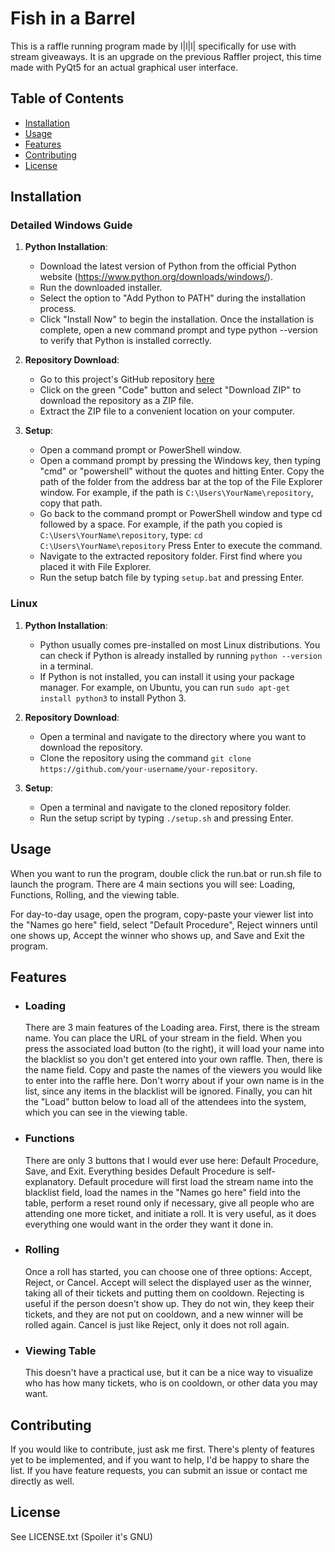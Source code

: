 # Fish in a Barrel
This is a raffle running program made by l|l|l| specifically for use with stream giveaways. It is an upgrade on the previous Raffler project, this time made with PyQt5 for an actual graphical user interface.

## Table of Contents
- [Installation](#installation)
- [Usage](#usage)
- [Features](#license)
- [Contributing](#contributing)
- [License](#license)
## Installation

### Detailed Windows Guide
1. **Python Installation**:
   - Download the latest version of Python from the official Python website (https://www.python.org/downloads/windows/).
   - Run the downloaded installer.
   - Select the option to "Add Python to PATH" during the installation process.
   - Click "Install Now" to begin the installation.
Once the installation is complete, open a new command prompt and type python --version to verify that Python is installed correctly.

2. **Repository Download**:
   - Go to this project's GitHub repository [here](https://github.com/lIlIlI11111111/Fish-in-a-Barrel)
   - Click on the green "Code" button and select "Download ZIP" to download the repository as a ZIP file.
   - Extract the ZIP file to a convenient location on your computer.

3. **Setup**:
   - Open a command prompt or PowerShell window.
   - Open a command prompt by pressing the Windows key, then typing "cmd" or "powershell" without the quotes and hitting Enter. Copy the path of the folder from the address bar at the top of the File Explorer window. For example, if the path is `C:\Users\YourName\repository`, copy that path.
   - Go back to the command prompt or PowerShell window and type cd followed by a space. For example, if the path you copied is `C:\Users\YourName\repository`, type: `cd C:\Users\YourName\repository`
Press Enter to execute the command.
   - Navigate to the extracted repository folder. First find where you placed it with File Explorer.
   - Run the setup batch file by typing `setup.bat` and pressing Enter.

### Linux

1. **Python Installation**:
   - Python usually comes pre-installed on most Linux distributions. You can check if Python is already installed by running `python --version` in a terminal.
   - If Python is not installed, you can install it using your package manager. For example, on Ubuntu, you can run `sudo apt-get install python3` to install Python 3.

2. **Repository Download**:
   - Open a terminal and navigate to the directory where you want to download the repository.
   - Clone the repository using the command `git clone https://github.com/your-username/your-repository`.

3. **Setup**:
   - Open a terminal and navigate to the cloned repository folder.
   - Run the setup script by typing `./setup.sh` and pressing Enter.



## Usage
When you want to run the program, double click the run.bat or run.sh file to launch the program. There are 4 main sections you will see: Loading, Functions, Rolling, and the viewing table.

For day-to-day usage, open the program, copy-paste your viewer list into the "Names go here" field, select "Default Procedure", Reject winners until one shows up, Accept the winner who shows up, and Save and Exit the program.


## Features

- ### Loading
	There are 3 main features of the Loading area. 
   First, there is the stream name. You can place the URL of your stream in the field. When you press the associated load button (to the right), it will load your name into the blacklist so you don't get entered into your own raffle.
   Then, there is the name field. Copy and paste the names of the viewers you would like to enter into the raffle here. Don't worry about if your own name is in the list, since any items in the blacklist will be ignored. Finally, you can hit the "Load" button below to load all of the attendees into the system, which you can see in the viewing table.

- ### Functions
	There are only 3 buttons that I would ever use here: Default Procedure, Save, and Exit. Everything besides Default Procedure is self-explanatory. Default procedure will first load the stream name into the blacklist field, load the names in the "Names go here" field into the table, perform a reset round only if necessary, give all people who are attending one more ticket, and initiate a roll. It is very useful, as it does everything one would want in the order they want it done in.

- ### Rolling
	Once a roll has started, you can choose one of three options: Accept, Reject, or Cancel. Accept will select the displayed user as the winner, taking all of their tickets and putting them on cooldown. Rejecting is useful if the person doesn't show up. They do not win, they keep their tickets, and they are not put on cooldown, and a new winner will be rolled again. Cancel is just like Reject, only it does not roll again.

- ### Viewing Table
	This doesn't have a practical use, but it can be a nice way to visualize who has how many tickets, who is on cooldown, or other data you may want.

## Contributing
If you would like to contribute, just ask me first. There's plenty of features yet to be implemented, and if you want to help, I'd be happy to share the list. If you have feature requests, you can submit an issue or contact me directly as well.

## License
See LICENSE.txt (Spoiler it's GNU)
